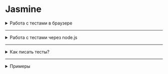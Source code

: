 # Jasmine







<details>
  <summary>Работа с тестами в браузере</summary>

## Работа с тестами в браузере

### Установка

#### Если проект новый
- Скачай последний релиз библиотеки `Jasmine`. Перейди на [страницу с официальными релизами Jasmine](https://github.com/jasmine/jasmine/releases), под последней версией в разделе `Assets` найди ссылку следующего вида: `jasmine-standalone-x.x.x.zip` и кликни на неё. Скачается архив.
- Из архива извлеки папку `lib` в свой проект. Теперь ты можешь пользоваться библиотекой `Jasmine`.
- Создай папку `spec`, внутри можешь писать тесты. Подробнее о том как их писать смотри в разделе `Как писать тесты?` (ниже).
- Создай html-файл с любым названием, например (`SpecRunner.html`). 
- В этом файле тебе необходимо подключить `jasmine`, файлы, которые ты хочешь тестировать, файлы тестов из папки `spec`. Порядок, в котором ты подключаешь файлы в html очень важен. Каждый следующий подключенный файл видит только предыдущие.
Пример подключения всех необходимых файлов смотри в разделе `Примеры`.


#### Если в проекте уже есть lib/jasmine, spec, SpecRunner.html

Переходи к запуску тестов.


### Запуск тестов

Открой `SpecRunner.html` (название может быть другим, но оно обычно связано со словом `spec`) в браузере. Ты увидишь результат выполнения тестов. Зелёные точки - пройденные тесты; Красные крестики - проваленные тесты. 

</details>

----------------------------------------

<details>
 
<summary>Работа с тестами через node.js</summary>

## Работа с тестами через node.js

### Перед установкой
Убедись, что у тебя установлен `npx`. Если нет, то установи его командой `npm install -g npx` или `sudo npm install -g npx`.
<!-- изучи [мануал по npx](how-to-use-npx.md) -->


### Установка

- Если проект новый, то инициализируй файл `package.json` командой `npm init -y`
- Установи jasmine в devDependencies: `npm i -D jasmine`
- Инициализируй jasmine: `npx jasmine init`. Будет создана папка spec для тестов и конфигурационный файл `jasmine.json` внутри нее.

Готово.


### Запуск тестов

Для запуска тестов достаточно выполнить команду `npx jasmine` в терминале, находясь в корне своего проекта.


Подробнее смотри в [документации](https://jasmine.github.io/pages/docs_home.html).

</details>

----------------------------------------

<details>

<summary>Как писать тесты?</summary>

### Написание тестов

>Чтобы начать писать тесты, создай файл в папке `spec`. Название файла должно заканчиваться на `spec.js`. Пиши тесты внутри этого файла.

Основные методы Jasmine:
- *describe(description, specDefinitions)* - 
Создаёт группу тестов. Вызовы метода `describe` могут вкладываться друг в друга, что позволяет создавать подгруппы тестов.
-  *beforeEach(functionopt, timeoutopt)* - 
Метод, код внутри которого будет запускаться перед запуском каждого теста(`it`). Таким образом, тут можно задавать значения переменных, необходимые для тестов, подготавливать БД, и тд.
- *it(description, testFunctionopt, timeoutopt)*
Определяет тест(или spec). Тест должен содержать 1 или более вызовов метода `expect` (ожидания от работы вашего кода). Если все вызовы `expect` внутри `it` успешны - тесты пройдут, иначе выдадут ошибку.
- *expect(actual) → {matchers}*
Создаёт ожидание для теста. Например: `expect(sum(2,3)).toEqual(5)` - ожидается, что результат вызова метода `sum` с аргументами `2` и `3` будет равен `5`. То есть `2+3=5`.
*matchers* - то что ожидается (`toEqual(5)`, `toBeFalsy()`, `toBeUndefined()`, `toContain(2)` и тд). Больше [тут](https://jasmine.github.io/api/3.5/matchers.html).

Ближе познакомиться с методами можно в [документации](https://jasmine.github.io/api/3.5/global.html#describe). Также для быстрого старта может быть полезна [эта статья](https://habr.com/ru/post/167173/).

</details>

----------------------------------------

<details>

  <summary>Примеры</summary>

## Примеры

Пример файла `SpecRunner.html` для работы через браузер (обратите внимание на версию jasmine, ваша может отличаться):

```html
<!DOCTYPE html>
<html>
<head>
  <title>Jasmine Spec Runner</title>
  <link rel="shortcut icon" type="image/png" href="lib/jasmine-3.5.0/jasmine_favicon.png">
  <link rel="stylesheet" href="lib/jasmine-3.5.0/jasmine.css">
  <script src="lib/jasmine-3.5.0/jasmine.js"></script>
  <script src="lib/jasmine-3.5.0/jasmine-html.js"></script>
  <script src="lib/jasmine-3.5.0/boot.js"></script>
  <!-- include source files here... -->
  <script src="operations.js"></script>
  <!-- include spec files here... -->
  <script src="spec/operations-spec.js"></script>
</head>
<body>
</body>
</html>
```


Пример файла с тестами (`operations-spec.js`):
```js
// Эта строка исключительно для node.js.
// Если запускаете тесты в браузере - удалите её.
const operations = require('../operations.js');

describe('My operations testing', function() {
  describe('Simple operations', function() {
    it('sum', function() {
      expect(operations.sum(3, 2)).toEqual(5);
    });
  });
});

describe('Math object testing', function() {
  let someVariable;

  beforeEach(function() {
    someVariable = 'initial value needed for each test';
  });

  describe('Math constants', function() {
    it('PI', function() {
      expect(Math.PI).toBeGreaterThan(3.14);
      expect(Math.PI).toBeLessThan(3.15);
    });  
    it('E', function() {
      expect(Math.E).toBeCloseTo(2.718, 2);
    });
  });
  
  describe('Math methods', function() {
    it('pow(возведение в степень)', function() {
      expect(Math.pow(3, 2)).toEqual(9);
    });
  });
});
```

*Более подробный пример можно посмотреть, и даже склонировать к себе [ТУТ для браузера](../../../manuals-jasmine-web-example) и [ТУТ для node.js](../../../manuals-jasmine-node-example).*


</details>
